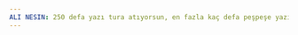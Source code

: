 ```yaml
---
ALI NESIN: 250 defa yazı tura atıyorsun, en fazla kaç defa peşpeşe yazı gelirse o kadar puan alıyorsun. Hep tura gelirse 0 puan, hep yazı gelirse 250 puan, en fazla 10 defa peşpeşe yazı gelirse de 10 puan. Oyun böyle. Bu oyunu çok çok oynasan, diyelim 1 milyar defa oynasan, aldığın puanların ortalaması yaklaşık kaç olur? Yani oyun başına beklentin kaçtır?
---
```

